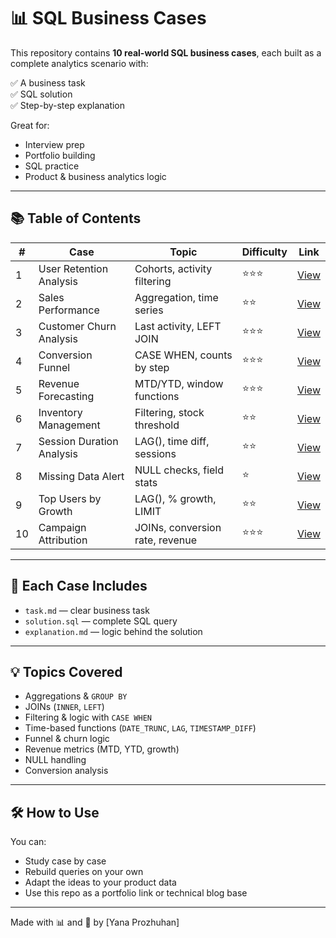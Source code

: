 # 📊 SQL Business Cases

This repository contains **10 real-world SQL business cases**, each built as a complete analytics scenario with:

✅ A business task  
✅ SQL solution  
✅ Step-by-step explanation  

Great for:  
- Interview prep  
- Portfolio building  
- SQL practice  
- Product & business analytics logic

---

## 📚 Table of Contents

| #  | Case                            | Topic                            | Difficulty | Link |
|----|---------------------------------|----------------------------------|------------|------|
| 1  | User Retention Analysis         | Cohorts, activity filtering      | ⭐⭐⭐        | [View](./user_retention_case/task.md) |
| 2  | Sales Performance               | Aggregation, time series         | ⭐⭐         | [View](./sales_performance_case/task.md) |
| 3  | Customer Churn Analysis         | Last activity, LEFT JOIN         | ⭐⭐⭐        | [View](./churn_analysis_case/task.md) |
| 4  | Conversion Funnel               | CASE WHEN, counts by step        | ⭐⭐⭐        | [View](./conversion_funnel_case/task.md) |
| 5  | Revenue Forecasting             | MTD/YTD, window functions         | ⭐⭐⭐        | [View](./revenue_forecasting_case/task.md) |
| 6  | Inventory Management            | Filtering, stock threshold       | ⭐⭐         | [View](./inventory_management_case/task.md) |
| 7  | Session Duration Analysis       | LAG(), time diff, sessions       | ⭐⭐         | [View](./session_duration_case/task.md) |
| 8  | Missing Data Alert              | NULL checks, field stats         | ⭐          | [View](./missing_data_case/task.md) |
| 9  | Top Users by Growth             | LAG(), % growth, LIMIT           | ⭐⭐         | [View](./top_users_growth_case/task.md) |
| 10 | Campaign Attribution            | JOINs, conversion rate, revenue  | ⭐⭐⭐        | [View](./campaign_attribution_case/task.md) |

---

## 🧠 Each Case Includes

- `task.md` — clear business task  
- `solution.sql` — complete SQL query  
- `explanation.md` — logic behind the solution  

---

## 💡 Topics Covered

- Aggregations & `GROUP BY`
- JOINs (`INNER`, `LEFT`)
- Filtering & logic with `CASE WHEN`
- Time-based functions (`DATE_TRUNC`, `LAG`, `TIMESTAMP_DIFF`)
- Funnel & churn logic
- Revenue metrics (MTD, YTD, growth)
- NULL handling
- Conversion analysis

---

## 🛠️ How to Use

You can:
- Study case by case
- Rebuild queries on your own
- Adapt the ideas to your product data
- Use this repo as a portfolio link or technical blog base

---

Made with 📊 and 💙 by [Yana Prozhuhan]
